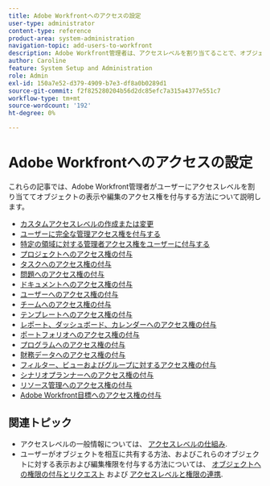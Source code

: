 ```yaml
---
title: Adobe Workfrontへのアクセスの設定
user-type: administrator
content-type: reference
product-area: system-administration
navigation-topic: add-users-to-workfront
description: Adobe Workfront管理者は、アクセスレベルを割り当てることで、オブジェクトの表示や編集に対するアクセス権をユーザーに付与できます。
author: Caroline
feature: System Setup and Administration
role: Admin
exl-id: 150a7e52-d379-4909-b7e3-df8a0b0289d1
source-git-commit: f2f825280204b56d2dc85efc7a315a4377e551c7
workflow-type: tm+mt
source-wordcount: '192'
ht-degree: 0%

---
```


# Adobe Workfrontへのアクセスの設定

これらの記事では、Adobe Workfront管理者がユーザーにアクセスレベルを割り当ててオブジェクトの表示や編集のアクセス権を付与する方法について説明します。

* [カスタムアクセスレベルの作成または変更](../../../administration-and-setup/add-users/configure-and-grant-access/create-modify-access-levels.md)
* [ユーザーに完全な管理アクセス権を付与する](../../../administration-and-setup/add-users/configure-and-grant-access/grant-a-user-full-administrative-access.md)
* [特定の領域に対する管理者アクセス権をユーザーに付与する](../../../administration-and-setup/add-users/configure-and-grant-access/grant-users-admin-access-certain-areas.md)
* [プロジェクトへのアクセス権の付与](../../../administration-and-setup/add-users/configure-and-grant-access/grant-access-projects.md)
* [タスクへのアクセス権の付与](../../../administration-and-setup/add-users/configure-and-grant-access/grant-access-tasks.md)
* [問題へのアクセス権の付与](../../../administration-and-setup/add-users/configure-and-grant-access/grant-access-issues.md)
* [ドキュメントへのアクセス権の付与](../../../administration-and-setup/add-users/configure-and-grant-access/grant-access-documents.md)
* [ユーザーへのアクセス権の付与](../../../administration-and-setup/add-users/configure-and-grant-access/grant-access-other-users.md)
* [チームへのアクセス権の付与](../../../administration-and-setup/add-users/configure-and-grant-access/grant-access-teams.md)
* [テンプレートへのアクセス権の付与](../../../administration-and-setup/add-users/configure-and-grant-access/grant-access-templates.md)
* [レポート、ダッシュボード、カレンダーへのアクセス権の付与](../../../administration-and-setup/add-users/configure-and-grant-access/grant-access-reports-dashboards-calendars.md)
* [ポートフォリオへのアクセス権の付与](../../../administration-and-setup/add-users/configure-and-grant-access/grant-access-portfolios.md)
* [プログラムへのアクセス権の付与](../../../administration-and-setup/add-users/configure-and-grant-access/grant-access-programs.md)
* [財務データへのアクセス権の付与](../../../administration-and-setup/add-users/configure-and-grant-access/grant-access-financial.md)
* [フィルター、ビューおよびグループに対するアクセス権の付与](../../../administration-and-setup/add-users/configure-and-grant-access/grant-access-fvg.md)
* [シナリオプランナーへのアクセス権の付与](../../../administration-and-setup/add-users/configure-and-grant-access/grant-access-sp.md)
* [リソース管理へのアクセス権の付与](../../../administration-and-setup/add-users/configure-and-grant-access/grant-access-resource-management.md)
* [Adobe Workfront目標へのアクセス権の付与](../../../administration-and-setup/add-users/configure-and-grant-access/grant-access-goals.md)

## 関連トピック

* アクセスレベルの一般情報については、 [アクセスレベルの仕組み](../../../administration-and-setup/add-users/access-levels-and-object-permissions/access-levels.md).
* ユーザーがオブジェクトを相互に共有する方法、およびこれらのオブジェクトに対する表示および編集権限を付与する方法については、 [オブジェクトへの権限の付与とリクエスト](../../../workfront-basics/grant-and-request-access-to-objects/grant-and-request-access-to-objects.md) および [アクセスレベルと権限の連携](../../../administration-and-setup/add-users/access-levels-and-object-permissions/how-access-levels-permissions-work-together.md).
